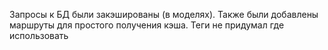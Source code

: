 Запросы к БД были закэшированы (в моделях). Также были добавлены маршруты для простого получения кэша. Теги не придумал где использовать
